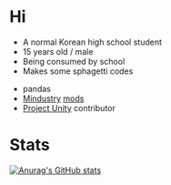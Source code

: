 # Hi
 - A normal Korean high school student
 - 15 years old / male
 - Being consumed by school
 - Makes some sphagetti codes
  + pandas
  + [Mindustry](https://github.com/Anuken/Mindustry) [mods](https://github.com/topics/mindustry-mod)
  + [Project Unity](https://github.com/AvantTeam/ProjectUnityPublic) contributor
 
 # Stats
 [![Anurag's GitHub stats](https://github-readme-stats.vercel.app/api?username=AshesKaiser-KR)](https://github.com/anuraghazra/github-readme-stats)

